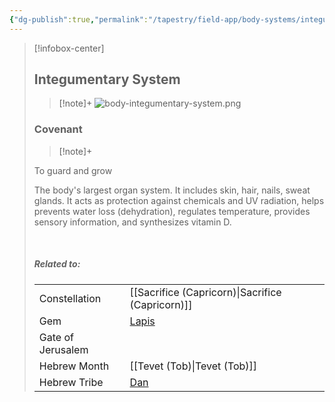 ```yaml
---
{"dg-publish":true,"permalink":"/tapestry/field-app/body-systems/integumentary-system/","title":"Integumentary System","tags":["covenants/body/systems"],"dgHomeLink":true,"dgEnableSearch":true}
---
```


> [!infobox-center] 
> ## Integumentary System
> > [!note]+
> ![body-integumentary-system.png](/img/user/File%20Vault/Field%20App/body-systems/body-integumentary-system.png)
>  ### Covenant
>> [!note]+ 
>  <p class="note first">To guard and grow</p>
><p class="note second"> The body's largest organ system. It includes skin, hair, nails, sweat glands. It acts as protection against chemicals and UV radiation, helps prevents water loss (dehydration), regulates temperature, provides sensory information, and synthesizes vitamin D.</p>
> <br>
> 
> ##### Related to:
> <p class="note first" p style="margin-bottom: 16px;">
><p class="note third">
>
> |             |        |
> | --- | --- |
> | Constellation | [[Sacrifice (Capricorn)\|Sacrifice (Capricorn)]]                              |
> | Gem    | <a href="lapis" data-href="lapis" class="internal-link">Lapis</a> |
> | Gate of Jerusalem  |                                        |
> |   Hebrew Month   | [[Tevet (Tob)\|Tevet (Tob)]]                                  |
> | Hebrew Tribe | <a href="Tribe of Dan" data-href="Tribe of Dan" class="internal-link">Dan</a>